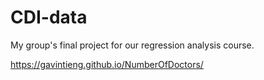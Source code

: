 # CDI-data
My group's final project for our regression analysis course.

https://gavintieng.github.io/NumberOfDoctors/

